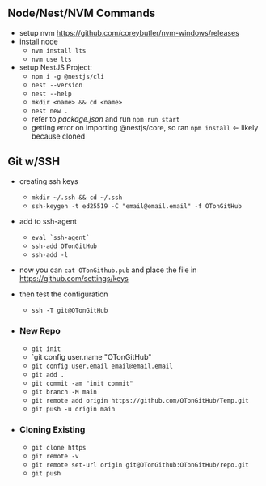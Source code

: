 ## Node/Nest/NVM Commands

- setup nvm https://github.com/coreybutler/nvm-windows/releases
- install node
  - `nvm install lts`
  - `nvm use lts`
- setup NestJS Project:
  - `npm i -g @nestjs/cli`
  - `nest --version`
  - `nest --help`
  - `mkdir <name> && cd <name>`
  - `nest new .`
  - refer to _package.json_ and run `npm run start`
  - getting error on importing @nestjs/core, so ran `npm install` <- likely because cloned

## Git w/SSH

- creating ssh keys

  - `mkdir ~/.ssh && cd ~/.ssh`
  - `ssh-keygen -t ed25519 -C "email@email.email" -f OTonGitHub`

- add to ssh-agent

  - ``eval `ssh-agent` ``
  - `ssh-add OTonGitHub`
  - `ssh-add -l`

- now you can `cat OTonGithub.pub` and place the file in https://github.com/settings/keys

- then test the configuration

  - `ssh -T git@OTonGitHub`

- ### New Repo

  - `git init`
  - `git config user.name "OTonGitHub"
  - `git config user.email email@email.email`
  - `git add .`
  - `git commit -am "init commit"`
  - `git branch -M main`
  - `git remote add origin https://github.com/OTonGitHub/Temp.git`
  - `git push -u origin main`

- ### Cloning Existing
  - `git clone https`
  - `git remote -v`
  - `git remote set-url origin git@OTonGithub:OTonGitHub/repo.git`
  - `git push`
